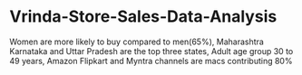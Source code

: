 # Vrinda-Store-Sales-Data-Analysis
Women are more likely to buy compared to men(65%), Maharashtra Karnataka and Uttar Pradesh are the top three states, Adult age group 30 to 49 years, Amazon Flipkart and Myntra channels are macs contributing 80%

